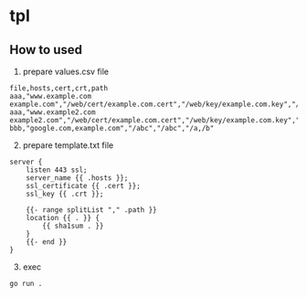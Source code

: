 # tpl

## How to used
1. prepare values.csv file
```csv
file,hosts,cert,crt,path
aaa,"www.example.com example.com","/web/cert/example.com.cert","/web/key/example.com.key","/a,/b"
aaa,"www.example2.com example2.com","/web/cert/example.com.cert","/web/key/example.com.key","/a"
bbb,"google.com,example.com","/abc","/abc","/a,/b"
```
2. prepare template.txt file
```
server {
    listen 443 ssl;
    server_name {{ .hosts }};
    ssl_certificate {{ .cert }};
    ssl_key {{ .crt }};

    {{- range splitList "," .path }}
    location {{ . }} {
        {{ sha1sum . }}
    }
    {{- end }}
}

```
3. exec
```bash
go run .
```